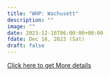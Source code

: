 ```yaml
---
title: "WHP: Wachusett" 
description: ""
image: ""
date: 2023-12-16T06:00:00+00:00
fdate: Dec 16, 2023 (Sat)
draft: false
---
```

<a href="https://activities.outdoors.org/search/index.cfm/action/details/id/146997" target="_blank">Click here to get More details</a>

